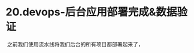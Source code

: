 # 20.devops-后台应用部署完成&数据验证



​		之前我们使用流水线将我们后台的所有项目都部署起来了，

​		











































































































